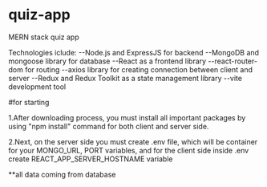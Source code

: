 # quiz-app
MERN stack quiz app

Technologies iclude: --Node.js and ExpressJS for backend 
--MongoDB and mongoose library for database 
--React as a frontend library
--react-router-dom for routing
--axios library for creating connection between client and server
--Redux and Redux Toolkit as a state management library
--vite development tool

#for starting

1.After downloading process, you must install all important packages by using "npm install" command for both client and server side.

2.Next, on the server side you must create .env file, which will be container for your MONGO_URL, PORT variables, and for the client side inside .env create REACT_APP_SERVER_HOSTNAME variable

**all data coming from database
